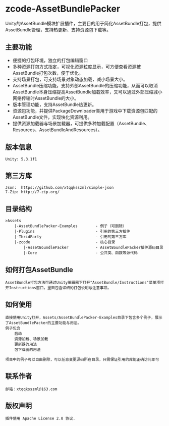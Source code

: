 # zcode-AssetBundlePacker
Unity的AssetBundle模块扩展插件，主要目的用于简化AssetBundle打包，提供AssetBundle管理，支持热更新、支持资源包下载等。

## 主要功能
* 便捷的打包环境，独立的打包编辑窗口
* 多种资源打包方式指定，可视化资源粒度显示，可方便查看资源被AssetBundle打包次数，便于优化。
* 支持场景打包，可支持场景对象动态加载，减小场景大小。
* AssetBundle压缩功能，支持外部AssetBundle的压缩功能，从而可以取消AssetBundle本身压缩提高AssetBundle加载效率，又可以通过外部压缩减小网络传输时AssetBundle的大小。
* 版本管理功能，支持AssetBundle热更新。
* 资源包功能，并提供PackageDownloader类用于游戏中下载资源包匹配的AssetBundle文件，实现块化资源利用。
* 提供资源加载器与场景加载器，可提供多种加载配置（AssetBundle、Resources、AssetBundleAndResources）。

## 版本信息
	Unity: 5.3.1f1

## 第三方库
	Json:  https://github.com/xtqqksszml/simple-json
	7-Zip: http://7-zip.org/
	
## 目录结构
	>Assets
		|-AssetBundlePacker-Examples		- 例子（可删除）
		|-Plugins							- 引用的第三方插件
		|-ThridParty						- 引用的第三方库
		|-zcode								- 核心目录
			|-AssetBoundlePacker			- AssetBoundlePacker插件源码目录
			|-Core							- 公共类、函数等源代码
	
## 如何打包AssetBundle
	AssetBundle打包方法可通过Unity编辑器下打开"AssetBundle/Instructions"菜单项打开Instructions窗口，里面包含详细的打包说明与注意事项。
	
## 如何使用
	直接使用Unity打开，Assets/AssetBundlePacker-Examples目录下包含多个例子，展示了AssetBundlePacker的主要功能与用法。
	例子包含
		启动
		资源加载、场景加载
		更新器的用法
		包下载器的用法
		
	项目中的例子可以自由删除，可以任意变更源码所在目录，只需保证引用的库能正确访问即可
		
## 联系作者
	邮箱：xtqqksszml@163.com
		
## 版权声明
	插件使用 Apache License 2.0 协议.
